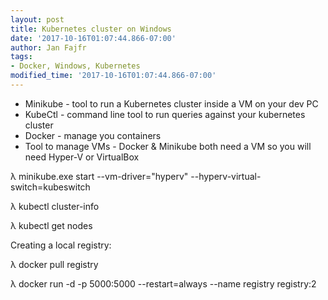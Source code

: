 ```yaml
---
layout: post
title: Kubernetes cluster on Windows
date: '2017-10-16T01:07:44.866-07:00'
author: Jan Fajfr
tags:
- Docker, Windows, Kubernetes
modified_time: '2017-10-16T01:07:44.866-07:00'
---
```



- Minikube - tool to run a Kubernetes cluster inside a VM on your dev PC
- KubeCtl - command line tool to run queries against your kubernetes cluster
- Docker - manage you containers
- Tool to manage VMs - Docker & Minikube both need a VM so you will need Hyper-V or VirtualBox


λ minikube.exe start --vm-driver="hyperv" --hyperv-virtual-switch=kubeswitch

λ kubectl cluster-info

λ kubectl get nodes

Creating a local registry:

λ docker pull registry

λ docker run -d -p 5000:5000 --restart=always --name registry registry:2




